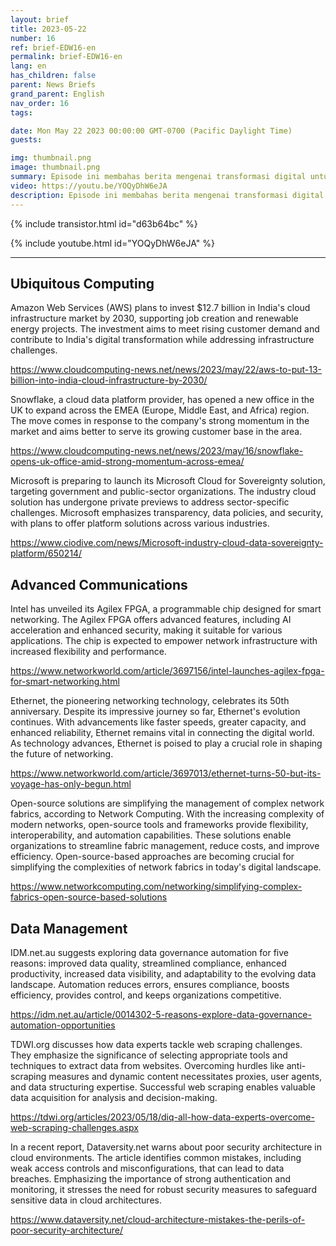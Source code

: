 ```yaml
---
layout: brief
title: 2023-05-22
number: 16
ref: brief-EDW16-en
permalink: brief-EDW16-en
lang: en
has_children: false
parent: News Briefs
grand_parent: English
nav_order: 16
tags:

date: Mon May 22 2023 00:00:00 GMT-0700 (Pacific Daylight Time)
guests:

img: thumbnail.png
image: thumbnail.png
summary: Episode ini membahas berita mengenai transformasi digital untuk minggu tanggal 29 Mei 2023.
video: https://youtu.be/YOQyDhW6eJA
description: Episode ini membahas berita mengenai transformasi digital untuk minggu tanggal 29 Mei 2023.
---
```



{% include transistor.html id="d63b64bc" %}



{% include youtube.html id="YOQyDhW6eJA" %}


---

## Ubiquitous Computing

Amazon Web Services (AWS) plans to invest $12.7 billion in India's cloud infrastructure market by 2030, supporting job creation and renewable energy projects. The investment aims to meet rising customer demand and contribute to India's digital transformation while addressing infrastructure challenges.

[https://www.cloudcomputing-news.net/news/2023/may/22/aws-to-put-13-billion-into-india-cloud-infrastructure-by-2030/](https://www.cloudcomputing-news.net/news/2023/may/22/aws-to-put-13-billion-into-india-cloud-infrastructure-by-2030/)

Snowflake, a cloud data platform provider, has opened a new office in the UK to expand across the EMEA (Europe, Middle East, and Africa) region. The move comes in response to the company's strong momentum in the market and aims better to serve its growing customer base in the area.

[https://www.cloudcomputing-news.net/news/2023/may/16/snowflake-opens-uk-office-amid-strong-momentum-across-emea/](https://www.cloudcomputing-news.net/news/2023/may/16/snowflake-opens-uk-office-amid-strong-momentum-across-emea/)

Microsoft is preparing to launch its Microsoft Cloud for Sovereignty solution, targeting government and public-sector organizations. The industry cloud solution has undergone private previews to address sector-specific challenges. Microsoft emphasizes transparency, data policies, and security, with plans to offer platform solutions across various industries.

[https://www.ciodive.com/news/Microsoft-industry-cloud-data-sovereignty-platform/650214/](https://www.ciodive.com/news/Microsoft-industry-cloud-data-sovereignty-platform/650214/)

## Advanced Communications

Intel has unveiled its Agilex FPGA, a programmable chip designed for smart networking. The Agilex FPGA offers advanced features, including AI acceleration and enhanced security, making it suitable for various applications. The chip is expected to empower network infrastructure with increased flexibility and performance.

[https://www.networkworld.com/article/3697156/intel-launches-agilex-fpga-for-smart-networking.html](https://www.networkworld.com/article/3697156/intel-launches-agilex-fpga-for-smart-networking.html)

Ethernet, the pioneering networking technology, celebrates its 50th anniversary. Despite its impressive journey so far, Ethernet's evolution continues. With advancements like faster speeds, greater capacity, and enhanced reliability, Ethernet remains vital in connecting the digital world. As technology advances, Ethernet is poised to play a crucial role in shaping the future of networking.

[https://www.networkworld.com/article/3697013/ethernet-turns-50-but-its-voyage-has-only-begun.html](https://www.networkworld.com/article/3697013/ethernet-turns-50-but-its-voyage-has-only-begun.html)

Open-source solutions are simplifying the management of complex network fabrics, according to Network Computing. With the increasing complexity of modern networks, open-source tools and frameworks provide flexibility, interoperability, and automation capabilities. These solutions enable organizations to streamline fabric management, reduce costs, and improve efficiency. Open-source-based approaches are becoming crucial for simplifying the complexities of network fabrics in today's digital landscape.

[https://www.networkcomputing.com/networking/simplifying-complex-fabrics-open-source-based-solutions](https://www.networkcomputing.com/networking/simplifying-complex-fabrics-open-source-based-solutions)

## Data Management

IDM.net.au suggests exploring data governance automation for five reasons: improved data quality, streamlined compliance, enhanced productivity, increased data visibility, and adaptability to the evolving data landscape. Automation reduces errors, ensures compliance, boosts efficiency, provides control, and keeps organizations competitive.

[https://idm.net.au/article/0014302-5-reasons-explore-data-governance-automation-opportunities](https://idm.net.au/article/0014302-5-reasons-explore-data-governance-automation-opportunities)

TDWI.org discusses how data experts tackle web scraping challenges. They emphasize the significance of selecting appropriate tools and techniques to extract data from websites. Overcoming hurdles like anti-scraping measures and dynamic content necessitates proxies, user agents, and data structuring expertise. Successful web scraping enables valuable data acquisition for analysis and decision-making.

[https://tdwi.org/articles/2023/05/18/diq-all-how-data-experts-overcome-web-scraping-challenges.aspx](https://tdwi.org/articles/2023/05/18/diq-all-how-data-experts-overcome-web-scraping-challenges.aspx)

In a recent report, Dataversity.net warns about poor security architecture in cloud environments. The article identifies common mistakes, including weak access controls and misconfigurations, that can lead to data breaches. Emphasizing the importance of strong authentication and monitoring, it stresses the need for robust security measures to safeguard sensitive data in cloud architectures.

[https://www.dataversity.net/cloud-architecture-mistakes-the-perils-of-poor-security-architecture/](https://www.dataversity.net/cloud-architecture-mistakes-the-perils-of-poor-security-architecture/)


